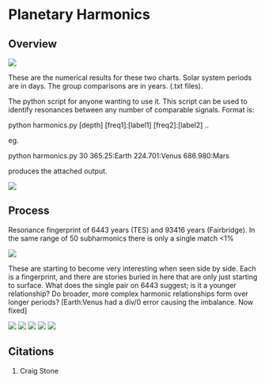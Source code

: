 # Planetary Harmonics

## Overview

![](img/img1.jpg)

These are the numerical results for these two charts. Solar system periods are in days. The group comparisons are in years. (.txt files).

The python script for anyone wanting to use it. This script can be used to identify resonances between any number of comparable signals. Format is:

python harmonics.py [depth] [freq1]:[label1] [freq2]:[label2] ..

eg. 

python harmonics.py 30 365.25:Earth 224.701:Venus 686.980:Mars

produces the attached output.

![](img/img2.png)

## Process

Resonance fingerprint of 6443 years (TES) and 93416 years (Fairbridge). In the same range of 50 subharmonics there is only a single match <1%

![](img/img3.jpg)

These are starting to become very interesting when seen side by side. Each is a fingerprint, and there 
are stories buried in here that are only just starting to surface. What does the single pair on 6443 suggest; is it a younger relationship? Do broader, more complex harmonic relationships form over longer periods? [Earth:Venus had a div/0 error causing the imbalance. Now fixed]

![](img/img4.jpg)
![](img/img5.jpg)
![](img/img6.jpg)
![](img/img7.jpg)
![](img/img8.jpg)

## Citations

1. Craig Stone